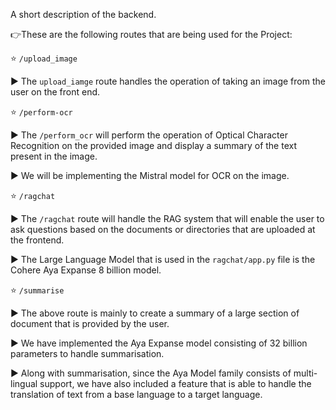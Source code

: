 A short description of the backend.

👉These are the following routes that are being used for the Project:

⭐ `/upload_image`

▶️ The `upload_iamge` route handles the operation of taking an image from the user on the front end.



⭐ `/perform-ocr`

▶️ The `/perform_ocr` will perform the operation of Optical Character Recognition on the provided image and display a summary of the text present in the image. 

▶️ We will be implementing the Mistral model for OCR on the image.



⭐ `/ragchat`

▶️ The `/ragchat` route will handle the RAG system that will enable the user to ask questions based on the documents or directories that are uploaded at the frontend. 

▶️ The Large Language Model that is used in the `ragchat/app.py` file is the Cohere Aya Expanse 8 billion model.



⭐ `/summarise`

▶️ The above route is mainly to create a summary of a large section of document that is provided by the user.

▶️ We have implemented the Aya Expanse model consisting of 32 billion parameters to handle summarisation.

▶️ Along with summarisation, since the Aya Model family consists of multi-lingual support, we have also included a feature that is able to handle the translation of text from a base language to a target language. 

